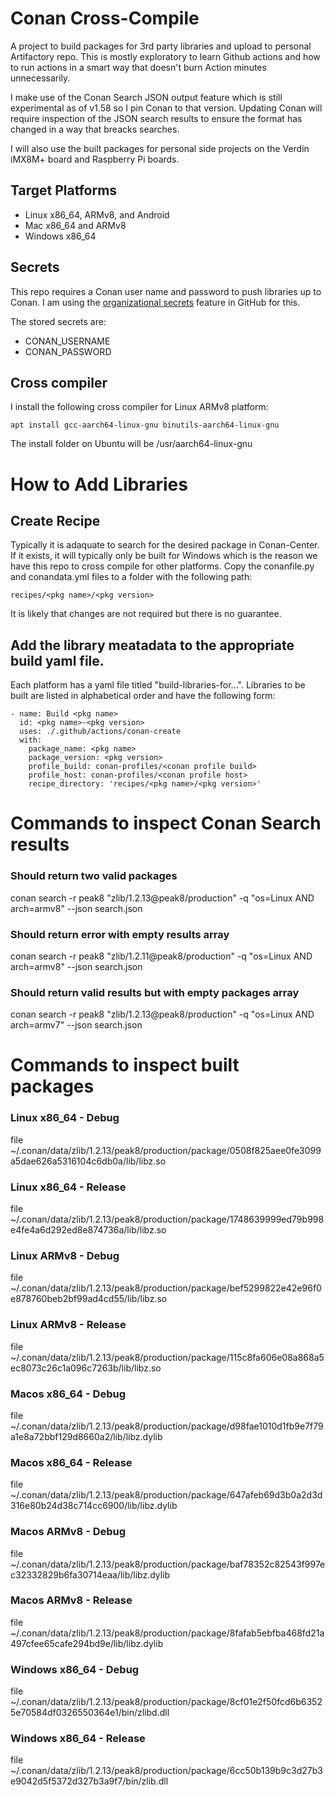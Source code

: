 # Conan Cross-Compile

A project to build packages for 3rd party libraries and upload to personal Artifactory repo. This is mostly exploratory to learn Github actions and how to run actions in a smart way that doesn't burn Action minutes unnecessarily. 

I make use of the Conan Search JSON output feature which is still experimental as of v1.58 so I pin Conan to that version. Updating Conan will require inspection of the JSON search results to ensure the format has changed in a way that breacks searches.

I will also use the built packages for personal side projects on the Verdin iMX8M+ board and Raspberry Pi boards.

## Target Platforms

- Linux x86_64, ARMv8, and Android
- Mac x86_64 and ARMv8
- Windows x86_64

## Secrets

This repo requires a Conan user name and password to push libraries up to Conan. I am using the [organizational secrets](https://docs.github.com/en/actions/security-guides/encrypted-secrets) feature in GitHub for this. 

The stored secrets are:

- CONAN_USERNAME
- CONAN_PASSWORD

## Cross compiler

I install the following cross compiler for Linux ARMv8 platform:

```
apt install gcc-aarch64-linux-gnu binutils-aarch64-linux-gnu
```

The install folder on Ubuntu will be /usr/aarch64-linux-gnu

# How to Add Libraries

## Create Recipe

Typically it is adaquate to search for the desired package in Conan-Center. If it exists, it will typically only be built for Windows which is the reason we have this repo to cross compile for other platforms. Copy the conanfile.py and conandata.yml files to a folder with the following path:

```
recipes/<pkg name>/<pkg version>
```

It is likely that changes are not required but there is no guarantee.

## Add the library meatadata to the appropriate build yaml file.

Each platform has a yaml file titled "build-libraries-for...". Libraries to be built are listed in alphabetical order and have the following form:

```
- name: Build <pkg name>
  id: <pkg name>-<pkg version>
  uses: ./.github/actions/conan-create
  with:
    package_name: <pkg name>
    package_version: <pkg version>
    profile_build: conan-profiles/<conan profile build>
    profile_host: conan-profiles/<conan profile host>
    recipe_directory: 'recipes/<pkg name>/<pkg version>'
```

# Commands to inspect Conan Search results

### Should return two valid packages
conan search -r peak8 "zlib/1.2.13@peak8/production" -q "os=Linux AND arch=armv8" --json search.json

### Should return error with empty results array
conan search -r peak8 "zlib/1.2.11@peak8/production" -q "os=Linux AND arch=armv8" --json search.json

### Should return valid results but with empty packages array
conan search -r peak8 "zlib/1.2.13@peak8/production" -q "os=Linux AND arch=armv7" --json search.json

# Commands to inspect built packages

### Linux x86_64 - Debug
file ~/.conan/data/zlib/1.2.13/peak8/production/package/0508f825aee0fe3099a5dae626a5316104c6db0a/lib/libz.so

### Linux x86_64 - Release
file ~/.conan/data/zlib/1.2.13/peak8/production/package/1748639999ed79b998e4fe4a6d292ed8e874736a/lib/libz.so

### Linux ARMv8 - Debug
file ~/.conan/data/zlib/1.2.13/peak8/production/package/bef5299822e42e96f0e878760beb2bf99ad4cd55/lib/libz.so

### Linux ARMv8 - Release
file ~/.conan/data/zlib/1.2.13/peak8/production/package/115c8fa606e08a868a5ec8073c26c1a096c7263b/lib/libz.so

### Macos x86_64 - Debug
file ~/.conan/data/zlib/1.2.13/peak8/production/package/d98fae1010d1fb9e7f79a1e8a72bbf129d8660a2/lib/libz.dylib

### Macos x86_64 - Release
file ~/.conan/data/zlib/1.2.13/peak8/production/package/647afeb69d3b0a2d3d316e80b24d38c714cc6900/lib/libz.dylib

### Macos ARMv8 - Debug
file ~/.conan/data/zlib/1.2.13/peak8/production/package/baf78352c82543f997ec32332829b6fa30714eaa/lib/libz.dylib

### Macos ARMv8 - Release
file ~/.conan/data/zlib/1.2.13/peak8/production/package/8fafab5ebfba468fd21a497cfee65cafe294bd9e/lib/libz.dylib

### Windows x86_64 - Debug
file ~/.conan/data/zlib/1.2.13/peak8/production/package/8cf01e2f50fcd6b63525e70584df0326550364e1/bin/zlibd.dll

### Windows x86_64 - Release
file ~/.conan/data/zlib/1.2.13/peak8/production/package/6cc50b139b9c3d27b3e9042d5f5372d327b3a9f7/bin/zlib.dll